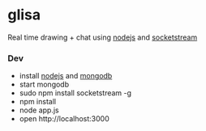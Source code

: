 glisa
=====
Real time drawing + chat using [nodejs](http://nodejs.org/) and [socketstream](https://github.com/socketstream/socketstream)
### Dev
* install [nodejs](http://nodejs.org/) and [mongodb](http://www.mongodb.org/)
* start mongodb
* sudo npm install socketstream -g
* npm install
* node app.js
* open http://localhost:3000
